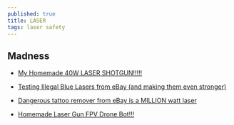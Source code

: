 ```yaml
---
published: true
title: LASER
tags: laser safety
---
```

## Madness

- [My Homemade 40W LASER SHOTGUN!!!!!](https://www.youtube.com/watch?v=iVrJUbeuG44&t=16s)
- [Testing Illegal Blue Lasers from eBay (and making them even stronger)](https://www.youtube.com/watch?v=DMVWW-bmKwQ)
- [Dangerous tattoo remover from eBay is a MILLION watt laser](https://www.youtube.com/watch?v=-BeTq99LqUo)

- [Homemade Laser Gun FPV Drone Bot!!!](https://www.youtube.com/watch?v=2rC_Puj62U4)